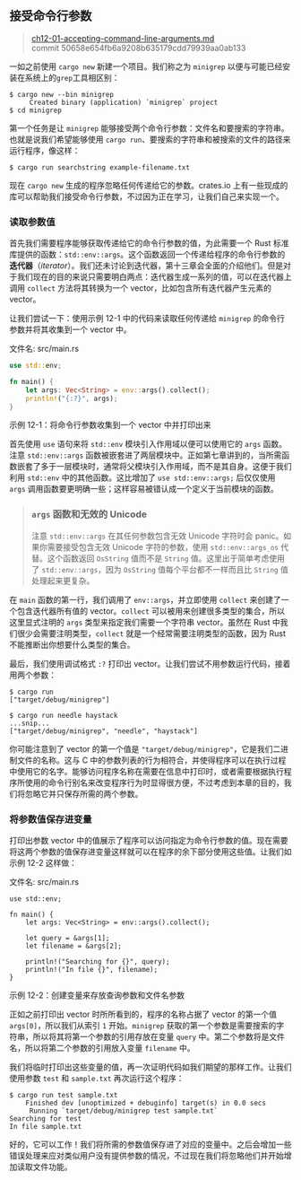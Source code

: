 ## 接受命令行参数

> [ch12-01-accepting-command-line-arguments.md](https://github.com/rust-lang/book/blob/master/second-edition/src/ch12-01-accepting-command-line-arguments.md)
> <br>
> commit 50658e654fb6a9208b635179cdd79939aa0ab133

一如之前使用 `cargo new` 新建一个项目。我们称之为 `minigrep` 以便与可能已经安装在系统上的`grep`工具相区别：

```text
$ cargo new --bin minigrep
     Created binary (application) `minigrep` project
$ cd minigrep
```

第一个任务是让 `minigrep` 能够接受两个命令行参数：文件名和要搜索的字符串。也就是说我们希望能够使用 `cargo run`、要搜索的字符串和被搜索的文件的路径来运行程序，像这样：

```text
$ cargo run searchstring example-filename.txt
```

现在 `cargo new` 生成的程序忽略任何传递给它的参数。crates.io 上有一些现成的库可以帮助我们接受命令行参数，不过因为正在学习，让我们自己来实现一个。

### 读取参数值

首先我们需要程序能够获取传递给它的命令行参数的值，为此需要一个 Rust 标准库提供的函数：`std::env::args`。这个函数返回一个传递给程序的命令行参数的 **迭代器**（*iterator*）。我们还未讨论到迭代器，第十三章会全面的介绍他们。但是对于我们现在的目的来说只需要明白两点：迭代器生成一系列的值，可以在迭代器上调用 `collect` 方法将其转换为一个 vector，比如包含所有迭代器产生元素的 vector。

让我们尝试一下：使用示例 12-1 中的代码来读取任何传递给 `minigrep` 的命令行参数并将其收集到一个 vector 中。

<span class="filename">文件名: src/main.rs</span>

```rust
use std::env;

fn main() {
    let args: Vec<String> = env::args().collect();
    println!("{:?}", args);
}
```

示例 12-1：将命令行参数收集到一个 vector 中并打印出来

首先使用 `use` 语句来将 `std::env` 模块引入作用域以便可以使用它的 `args` 函数。注意 `std::env::args` 函数被嵌套进了两层模块中。正如第七章讲到的，当所需函数嵌套了多于一层模块时，通常将父模块引入作用域，而不是其自身。这便于我们利用 `std::env` 中的其他函数。这比增加了 `use std::env::args;` 后仅仅使用 `args` 调用函数要更明确一些；这样容易被错认成一个定义于当前模块的函数。

> ### `args` 函数和无效的 Unicode
>
> 注意 `std::env::args` 在其任何参数包含无效 Unicode 字符时会 panic。如果你需要接受包含无效 Unicode 字符的参数，使用 `std::env::args_os` 代替。这个函数返回 `OsString` 值而不是 `String` 值。这里出于简单考虑使用了 `std::env::args`，因为 `OsString` 值每个平台都不一样而且比 `String` 值处理起来更复杂。

在 `main` 函数的第一行，我们调用了 `env::args`，并立即使用 `collect` 来创建了一个包含迭代器所有值的 vector。`collect` 可以被用来创建很多类型的集合，所以这里显式注明的 `args` 类型来指定我们需要一个字符串 vector。虽然在 Rust 中我们很少会需要注明类型，`collect` 就是一个经常需要注明类型的函数，因为 Rust 不能推断出你想要什么类型的集合。

最后，我们使用调试格式 `:?` 打印出 vector。让我们尝试不用参数运行代码，接着用两个参数：

```text
$ cargo run
["target/debug/minigrep"]

$ cargo run needle haystack
...snip...
["target/debug/minigrep", "needle", "haystack"]
```

你可能注意到了 vector 的第一个值是 `"target/debug/minigrep"`，它是我们二进制文件的名称。这与 C 中的参数列表的行为相符合，并使得程序可以在执行过程中使用它的名字。能够访问程序名称在需要在信息中打印时，或者需要根据执行程序所使用的命令行别名来改变程序行为时显得很方便，不过考虑到本章的目的，我们将忽略它并只保存所需的两个参数。

### 将参数值保存进变量

打印出参数 vector 中的值展示了程序可以访问指定为命令行参数的值。现在需要将这两个参数的值保存进变量这样就可以在程序的余下部分使用这些值。让我们如示例 12-2 这样做：

<span class="filename">文件名: src/main.rs</span>

```rust,should_panic
use std::env;

fn main() {
    let args: Vec<String> = env::args().collect();

    let query = &args[1];
    let filename = &args[2];

    println!("Searching for {}", query);
    println!("In file {}", filename);
}
```

示例 12-2：创建变量来存放查询参数和文件名参数

正如之前打印出 vector 时所所看到的，程序的名称占据了 vector 的第一个值 `args[0]`，所以我们从索引 `1` 开始。`minigrep` 获取的第一个参数是需要搜索的字符串，所以将其将第一个参数的引用存放在变量 `query` 中。第二个参数将是文件名，所以将第二个参数的引用放入变量 `filename` 中。

我们将临时打印出这些变量的值，再一次证明代码如我们期望的那样工作。让我们使用参数 `test` 和 `sample.txt` 再次运行这个程序：

```text
$ cargo run test sample.txt
    Finished dev [unoptimized + debuginfo] target(s) in 0.0 secs
     Running `target/debug/minigrep test sample.txt`
Searching for test
In file sample.txt
```

好的，它可以工作！我们将所需的参数值保存进了对应的变量中。之后会增加一些错误处理来应对类似用户没有提供参数的情况，不过现在我们将忽略他们并开始增加读取文件功能。
